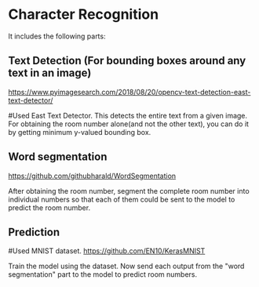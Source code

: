 # Character Recognition
It includes the following parts:

## Text Detection (For bounding boxes around any text in an image) 
https://www.pyimagesearch.com/2018/08/20/opencv-text-detection-east-text-detector/ 

#Used East Text Detector. This detects the entire text from a given image.
For obtaining the room number alone(and not the other text), you can do it by getting minimum y-valued bounding box. 


## Word segmentation 
https://github.com/githubharald/WordSegmentation

After obtaining the room number, segment the complete room number into individual numbers so that each of them could be sent to the model to predict the room number.


## Prediction
#Used MNIST dataset.
https://github.com/EN10/KerasMNIST 

Train the model using the dataset. Now send each output from the "word segmentation" part to the model to predict room numbers.





